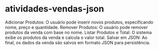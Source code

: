 # atividades-vendas-json

Adicionar Produtos: O usuário pode inserir novos produtos, especificando nome, preço e quantidade.
Remover Produtos: O usuário pode remover produtos da venda com base no nome.
Listar Produtos e Total: O sistema exibe os produtos da venda e calcula o valor total.
Salvar em JSON: Ao final, os dados da venda são salvos em formato JSON para persistência.